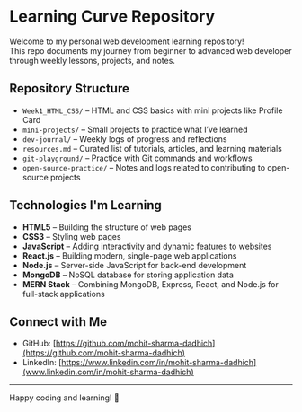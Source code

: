 # Learning Curve Repository

Welcome to my personal web development learning repository!  
This repo documents my journey from beginner to advanced web developer through weekly lessons, projects, and notes.

## Repository Structure

- `Week1_HTML_CSS/` – HTML and CSS basics with mini projects like Profile Card  
- `mini-projects/` – Small projects to practice what I’ve learned  
- `dev-journal/` – Weekly logs of progress and reflections   
- `resources.md` – Curated list of tutorials, articles, and learning materials  
- `git-playground/` – Practice with Git commands and workflows  
- `open-source-practice/` – Notes and logs related to contributing to open-source projects

## Technologies I'm Learning

- **HTML5** – Building the structure of web pages  
- **CSS3** – Styling web pages
- **JavaScript** – Adding interactivity and dynamic features to websites  
- **React.js** – Building modern, single-page web applications  
- **Node.js** – Server-side JavaScript for back-end development  
- **MongoDB** – NoSQL database for storing application data  
- **MERN Stack** – Combining MongoDB, Express, React, and Node.js for full-stack applications

## Connect with Me

- GitHub: [https://github.com/mohit-sharma-dadhich](https://github.com/mohit-sharma-dadhich)  
- LinkedIn: [https://www.linkedin.com/in/mohit-sharma-dadhich](www.linkedin.com/in/mohit-sharma-dadhich)

---

Happy coding and learning! 🚀
